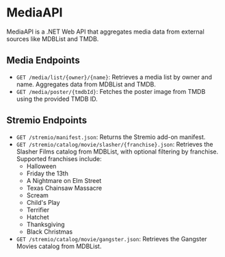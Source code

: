 # MediaAPI
MediaAPI is a .NET Web API that aggregates media data from external sources like MDBList and TMDB.

## Media Endpoints
- `GET /media/list/{owner}/{name}`: Retrieves a media list by owner and name. Aggregates data from MDBList and TMDB.
- `GET /media/poster/{tmdbId}`: Fetches the poster image from TMDB using the provided TMDB ID.

## Stremio Endpoints
- `GET /stremio/manifest.json`: Returns the Stremio add-on manifest.
- `GET /stremio/catalog/movie/slasher/{franchise}.json`: Retrieves the Slasher Films catalog from MDBList, with optional filtering by franchise. Supported franchises include:
    - Halloween
    - Friday the 13th
    - A Nightmare on Elm Street
    - Texas Chainsaw Massacre
    - Scream
    - Child's Play
    - Terrifier
    - Hatchet
    - Thanksgiving
    - Black Christmas
- `GET /stremio/catalog/movie/gangster.json`: Retrieves the Gangster Movies catalog from MDBList.